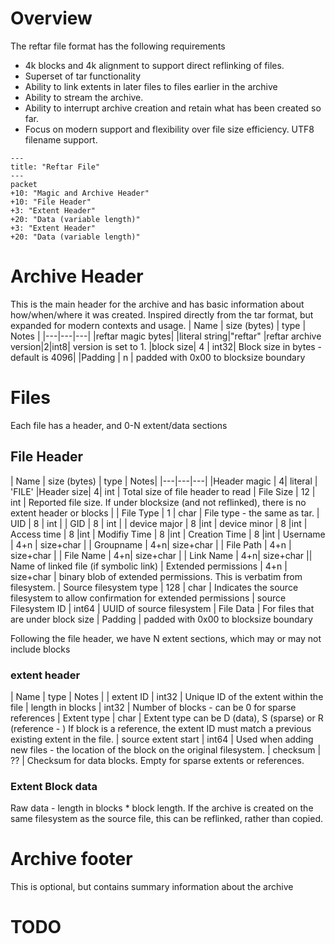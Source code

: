 # Overview
The reftar file format has the following requirements
* 4k blocks and 4k alignment to support direct reflinking of files.
* Superset of tar functionality
* Ability to link extents in later files to files earlier in the archive
* Ability to stream the archive.
* Ability to interrupt archive creation and retain what has been created so far.
* Focus on modern support and flexibility over file size efficiency. UTF8 filename support.


```mermaid
---
title: "Reftar File"
---
packet
+10: "Magic and Archive Header"
+10: "File Header"
+3: "Extent Header"
+20: "Data (variable length)"
+3: "Extent Header"
+20: "Data (variable length)"
```


# Archive Header
This is the main header for the archive and has basic information about how/when/where it was created. Inspired directly from the tar format, but expanded for modern contexts and usage.
| Name  | size (bytes) | type  | Notes  | 
|---|---|---|
|reftar magic bytes|  |literal string|"reftar"
|reftar archive version|2|int8| version is set to 1.
|block size| 4 | int32| Block size in bytes - default is 4096|
|Padding | n | padded with 0x00 to blocksize boundary 
# Files
Each file has a header, and 0-N extent/data sections

## File Header
| Name  | size (bytes) | type  | Notes|
|---|---|---|
|Header magic | 4| literal | 'FILE'
|Header size| 4| int | Total size of file header to read
| File Size | 12 | int | Reported file size. If under blocksize (and not reflinked), there is no extent header or blocks   |
| File Type | 1 | char | File type - the same as tar.
| UID | 8 | int |
| GID | 8 | int |
| device major | 8 |int
| device minor | 8 |int
| Access time | 8 |int
| Modifiy Time | 8 |int
| Creation Time | 8 |int
| Username | 4+n | size+char |
| Groupname | 4+n| size+char |
| File Path  | 4+n | size+char |
| File Name | 4+n| size+char |
| Link Name | 4+n| size+char || Name of linked file (if symbolic link)
| Extended permissions | 4+n | size+char | binary blob of extended permissions. This is verbatim from filesystem.
| Source filesystem type | 128 | char | Indicates the source filesystem to allow confirmation for extended permissions
| source Filesystem ID | int64 | UUID of source filesystem 
| File Data | For files that are under block size
| Padding | padded with 0x00 to blocksize boundary 

Following the file header, we have N extent sections, which may or may not include blocks

### extent header

| Name | type | Notes |
| extent ID | int32 | Unique ID of the extent within the file
| length in blocks | int32 | Number of blocks - can be 0 for sparse references
| Extent type | char | Extent type can be D (data), S (sparse) or R (reference - ) If block is a reference, the extent ID must match a previous existing extent in the file.
| source extent start | int64 | Used when adding new files - the location of the block on the original filesystem.
| checksum | ?? | Checksum for data blocks.  Empty for sparse extents or references.

### Extent Block data
Raw data - length in blocks * block length.  If the archive is created on the same filesystem as the source file, this can be reflinked, rather than copied.





# Archive footer
This is optional, but contains summary information about the archive
# TODO
